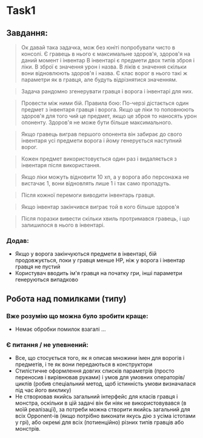 ﻿# Task1
## Завдання:

> Ок давай така задачка, мож без юніті попробувати чисто в консолі.
Є гравець в нього є максимальне здоров'я, здоров'я на даний момент і інвентар В інвентарі є 
предмети двох типів зброя і ліки.
В зброї є значення урон і назва.
В ліків є значення скільки вони відновлюють здоров'я і назва.
Є клас ворог в нього такі ж параметри як в гравця, але будуть відрізнятися значенням. 

> Задача рандомно згенерувати гравця і ворога і інвентарі для них.

> Провести між ними бій.
Правила бою:
По-черзі дістається один предмет з інвентаря гравця і ворога.
Якщо це ліки то поповнюють здоров'я для того чий це предмет, якщо це зброя то наносять урон 
опоненту.
Здоров'я не може бути більше максимального.

> Якщо гравець виграв першого опонента він забирає до свого інвентаря усі предмети ворога і 
йому генерується наступний ворог.

> Кожен предмет використовується один раз і видаляється з інвентаря після використання.

> Якщо ліки можуть відновити 10 хп, а у ворога або персонажа не вистачає 1, вони відновлять 
лише 1 і так само пропадуть.

> Після кожної перемоги виводити інвентарь гравця.

> Якщо інвентар закінчився виграє той в кого більше здоров'я

> Після поразки вивести скільки хвиль протримався гравець, і що залишилося в нього в інвентарі.

### Додав:
- Якщо у ворога закінчуються предмети в інвентарі, бій продовжується, поки у гравця менше HP, 
ніж у ворога і інвентар гравця не пустий
- Користувач вводить ім'я гравця на початку гри, інші параметри генеруються випадково


## Робота над помилками (типу)
### Вже розумію що можна було зробити краще:
- Немає обробки помилок взагалі
...

### Є питання / не упевнений:
- Все, що стосується того, як я описав множини імен для ворогів і предметів, і те як вони 
передаються в конструктори
- Стилістичне оформлення довгих списків параметрів (просто переносив і вирівнював руками) 
і умов для умовних операторів/циклів (робив спеціальний метод, щоб істинність умови 
визначалася під час його виклику)
- Не створював якийсь загальний інтерфейс для класів гравця і монстра, оскільки в цій задачі 
він би ніяк не використовувався (в моїй реалізації), за потреби можна створити якийсь 
загальний для всіх Opponent-ів (якщо потрібно виконати якусь дію з усіма істотами у грі), 
або окремі для всіх (потиенційно) різних типів гравців або монстрів. 